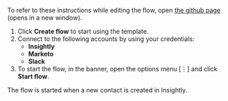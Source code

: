 To refer to these instructions while editing the flow, open [the github page](Sync%20new%20contact%20from%20Insightly%20to%20Marketo_instructions.md) (opens in a new window).

1.	Click **Create flow** to start using the template.
2.	Connect to the following accounts by using your credentials:
    - **Insightly** 
	- **Marketo**
	- **Slack**
3.	To start the flow, in the banner, open the options menu [⋮] and click **Start flow**.

The flow is started when a new contact is created in Insightly.